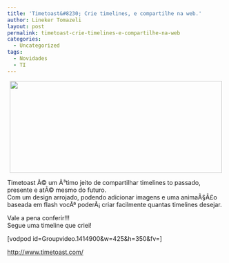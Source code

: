 ```yaml
---
title: 'Timetoast&#8230; Crie timelines, e compartilhe na web.'
author: Lineker Tomazeli
layout: post
permalink: timetoast-crie-timelines-e-compartilhe-na-web
categories:
  - Uncategorized
tags:
  - Novidades
  - TI
---
```

<div style="text-align:center;">
  <img style="max-width:800px;" src="http://tomazeli.files.wordpress.com/2008/07/timetoast.jpg" alt="" width="492" height="213" />
</div>

Timetoast Ã© um Ã³timo jeito de compartilhar timelines to passado, presente e atÃ© mesmo do futuro.  
Com um design arrojado, podendo adicionar imagens e uma animaÃ§Ã£o baseada em flash vocÃª poderÃ¡ criar facilmente quantas timelines desejar.

Vale a pena conferir!!!  
Segue uma timeline que criei!

[vodpod id=Groupvideo.1414900&w=425&h=350&fv=]

<a href="http://www.timetoast.com/" target="_blank">http://www.timetoast.com/</a>

<span style="display:block;width:425px;margin:0 auto;"></p>

<div style="font-size:10px;">
</div>

<p>
  </span>
</p>
